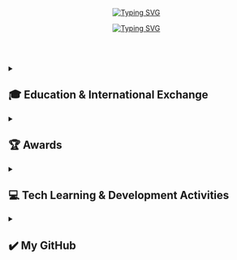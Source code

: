 <div align="center"> 
 
[![Typing SVG](https://readme-typing-svg.herokuapp.com?font=Caveat&color=585858&size=45&center=true&vCenter=true&width=1000&height=53&lines=%E3%80%80%E3%80%80+If+you+can+dream+it,+you+can+do+it.+%E3%80%80%E3%80%80)](https://git.io/typing-svg)

[![Typing SVG](https://readme-typing-svg.herokuapp.com?font=Diphylleia&color=CD5C5C&size=60&center=true&vCenter=true&width=1000&height=53&lines=%E3%80%80%E3%80%80+Hi,+I'm+Sumi+Lim!+%E3%80%80%E3%80%80)](https://git.io/typing-svg)

</div>

<br><br>

<div align="left"> 

<details>
<summary><h2>🎓 Education & International Exchange</h2></summary>
 
### ✨ Hansung University
- **Period:** March 2022 – Present
- **Degree:** B.Sc. in Computer Science & Engineering
- **Scholarship:** 2024학년도 1학기 **우수한성역량장학금** 수혜 <br><br>

### ✨ University of Minnesota Duluth
- **Period:** July 7 – August 1, 2025
- **Program:** CAHSS Summer Institute ***Mosaic of Voices***
- **Activities:**  
  - 스토리텔링 기반 정규 수업 이수 (학점 인정)
  - 미국 현지 대학생 및 다양한 국적의 참가자들과 영어 협업 과제 수행
  - 문화 교류 활동 참여 및 다큐멘터리 영상 공동 기획·제작
</details>
<details>
<summary><h2>🏆 Awards</h2></summary>

### ✨ 2025 CISCO Innovation Challenge
- **Award Date:** April 29, 2025
- **Honor:** **장려상** 수상
<table style="border-collapse: collapse;">
  <tr>
    <td style="border: 1px solid #ccc;"><img src="https://github.com/user-attachments/assets/a53218ea-b158-4554-b53c-66f9edbec1d1" style="height: 200px; object-fit: contain;"></td>
    <td style="border: 1px solid #ccc;"><img src="https://github.com/user-attachments/assets/c0a5227d-c982-47b4-84a8-5cd8ed386fad" style="height: 200px; object-fit: contain;"></td>
    <td style="border: 1px solid #ccc;"><img src="https://github.com/user-attachments/assets/219b1d33-a549-4e25-8f5a-8103c603ea07" style="height: 200px; object-fit: contain;"></td>
  </tr>
</table>
</details>
<details>
<summary><h2>💻 Tech Learning & Development Activities</h2></summary>

### ✨ 교내 정동아리 DC&M
- **Period:** 2023년 1학기 ~ 현재
- **Role:** 회장(2024년 2학기 ~ 현재), 동아리원(2023년 1학기 ~ 현재)
- **Activities:** <br>
  - 전공 관련 스터디 세션 기획 및 참여 <br>
  - 교외 아이디어 공모전 및 해커톤 참가 <br><br>

### ✨ 교내 학술소모임 POCS
- **Period:** 2024년 2학기 ~ 현재
- **Role:** 소모임원
- **Activities:** <br>
  - 전공 관련 스터디 세션 참여 <br><br>

### ✨ 9oormthonUNIV 3rd, Hosted by Kakao & Goorm
- **Period:** 2024학년 2학기
- **Role:** 프론트엔드 개발자
- **Activities:** <br>
  - 다양한 대학의 학생들과 팀 구성 후 해커톤 참가 <br>
  - 학생 주도로 아이디어 제안, 기획, 디자인, 개발 전 과정을 수행 <br>
  - 프론트엔드 개발 전반 참여 <br>
  - [프로젝트 레포지토리](https://github.com/9oormthon-univ/2024_DANPOONG_TEAM_18_FE)  <br><br>

### ✨ 2025 CISCO Innovation Challenge, Hosted by CISCO
- **Period:** 2024년 12월 ~ 2025년 4월
- **Role:** 아이디어톤 및 해커톤 참가자
- **Activities:** <br>
  - 아이디어가 선정된 DC&M 멤버와 다른 팀원들과 함께 25년 2월부터 4월까지 회의/개발 진행 및 해커톤 참가 <br>
  - 선정된 아이디어를 바탕으로 팀과 협업하여 프로젝트 수행 <br>
  - [프로젝트 레포지토리](https://github.com/HSU-ThePathWeAreGoingToWalk) <br>
  - [프로젝트 시연 영상](https://www.youtube.com/watch?v=U0sf83A_tq0) <br>
- **Honor:** **장려상** 수상 <br><br>

</details>
<details>
<summary><h2>✔️ My GitHub</h2></summary>

![Top Langs](https://github-readme-stats.vercel.app/api/top-langs/?username=sumi-03\&langs_count=5&layout=donut&bg_color=ededed&icon_color=cd5c5c&text_color=000000&title_color=585858) <br>
![sumi-03's GitHub stats](https://github-readme-stats.vercel.app/api?username=sumi-03\&rank_icon=github&bg_color=ededed&icon_color=cd5c5c&text_color=000000&title_color=585858&show_icons=true)

<a href="https://www.gitanimals.org/en_US?utm_medium=image&utm_source=sumi-03&utm_content=farm">
<img
  src="https://render.gitanimals.org/farms/sumi-03"
  width="600"
  height="300"
/>
</a>

</details>

</div>
